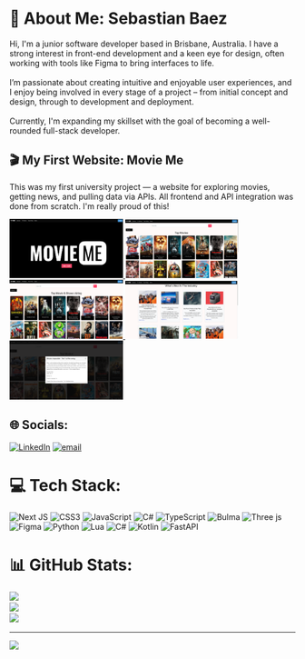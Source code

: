 # 💫 About Me: Sebastian Baez 
Hi, I'm a junior software developer based in Brisbane, Australia. I have a strong interest in front-end development and a keen eye for design, often working with tools like Figma to bring interfaces to life.<br><br>I’m passionate about creating intuitive and enjoyable user experiences, and I enjoy being involved in every stage of a project – from initial concept and design, through to development and deployment.<br><br>Currently, I'm expanding my skillset with the goal of becoming a well-rounded full-stack developer.


<h2>🎬 My First Website: Movie Me</h2>

<p>This was my first university project — a website for exploring movies, getting news, and pulling data via APIs. All frontend and API integration was done from scratch. I'm really proud of this!</p>

<!-- Trigger image to open full view -->
<a href="screenshots/movie1.png" target="_blank">
  <img src="screenshots/movie1.png" width="200" />
</a>
<a href="screenshots/movie2.png" target="_blank">
  <img src="screenshots/movie2.png" width="200" />
</a>
<a href="screenshots/movie3.png" target="_blank">
  <img src="screenshots/movie3.png" width="200" />
</a>
<a href="screenshots/movie4.png" target="_blank">
  <img src="screenshots/movie4.png" width="200" />
</a>
<a href="screenshots/movie5.png" target="_blank">
  <img src="screenshots/movie5.png" width="200" />
</a>

## 🌐 Socials:
[![LinkedIn](https://img.shields.io/badge/LinkedIn-%230077B5.svg?logo=linkedin&logoColor=white)](https://linkedin.com/in/https://www.linkedin.com/in/sebaezn/) [![email](https://img.shields.io/badge/Email-D14836?logo=gmail&logoColor=white)](mailto:Sebaezn@proton.me) 

# 💻 Tech Stack:
![Next JS](https://img.shields.io/badge/Next-black?style=for-the-badge&logo=next.js&logoColor=white) ![CSS3](https://img.shields.io/badge/css3-%231572B6.svg?style=for-the-badge&logo=css3&logoColor=white) ![JavaScript](https://img.shields.io/badge/javascript-%23323330.svg?style=for-the-badge&logo=javascript&logoColor=%23F7DF1E) ![C#](https://img.shields.io/badge/c%23-%23239120.svg?style=for-the-badge&logo=csharp&logoColor=white) ![TypeScript](https://img.shields.io/badge/typescript-%23007ACC.svg?style=for-the-badge&logo=typescript&logoColor=white) ![Bulma](https://img.shields.io/badge/bulma-00D0B1?style=for-the-badge&logo=bulma&logoColor=white) ![Three js](https://img.shields.io/badge/threejs-black?style=for-the-badge&logo=three.js&logoColor=white) ![Figma](https://img.shields.io/badge/figma-%23F24E1E.svg?style=for-the-badge&logo=figma&logoColor=white) ![Python](https://img.shields.io/badge/python-3670A0?style=for-the-badge&logo=python&logoColor=ffdd54) ![Lua](https://img.shields.io/badge/lua-%232C2D72.svg?style=for-the-badge&logo=lua&logoColor=white) ![C#](https://img.shields.io/badge/c%23-%23239120.svg?style=for-the-badge&logo=csharp&logoColor=white) ![Kotlin](https://img.shields.io/badge/kotlin-%237F52FF.svg?style=for-the-badge&logo=kotlin&logoColor=white) ![FastAPI](https://img.shields.io/badge/FastAPI-005571?style=for-the-badge&logo=fastapi)
# 📊 GitHub Stats:
![](https://github-readme-stats.vercel.app/api?username=sebaezn&theme=default&hide_border=false&include_all_commits=true&count_private=true)<br/>
![](https://nirzak-streak-stats.vercel.app/?user=sebaezn&theme=default&hide_border=false)<br/>
![](https://github-readme-stats.vercel.app/api/top-langs/?username=sebaezn&theme=default&hide_border=false&include_all_commits=true&count_private=true&layout=compact)

---
[![](https://visitcount.itsvg.in/api?id=sebaezn&icon=6&color=3)](https://visitcount.itsvg.in)

<!-- Proudly created with GPRM ( https://gprm.itsvg.in ) -->

